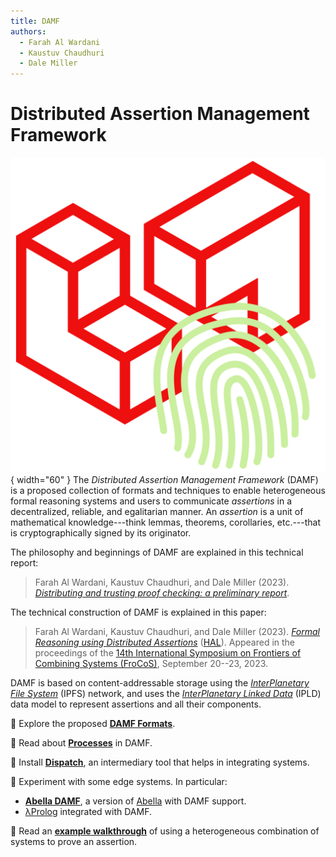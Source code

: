 ```yaml
---
title: DAMF
authors:
  - Farah Al Wardani
  - Kaustuv Chaudhuri
  - Dale Miller
---
```

# Distributed Assertion Management Framework

![DAMF Logo](/assets/logo/damf.png){ width="60" }
The _Distributed Assertion Management Framework_ (DAMF) is a proposed collection
of formats and techniques to enable heterogeneous formal reasoning systems and
users to communicate _assertions_ in a decentralized, reliable, and egalitarian
manner. An _assertion_ is a unit of mathematical knowledge---think lemmas,
theorems, corollaries, etc.---that is cryptographically signed by its
originator.

The philosophy and beginnings of DAMF are explained in this technical report:

> Farah Al Wardani, Kaustuv Chaudhuri, and Dale Miller (2023). _[Distributing
> and trusting proof checking: a preliminary report][alwardani22hal]_.

[alwardani22hal]: https://hal.inria.fr/hal-03909741

The technical construction of DAMF is explained in this paper:

> Farah Al Wardani, Kaustuv Chaudhuri, and Dale Miller (2023). _[Formal
> Reasoning using Distributed Assertions][frocos23damf]_ ([HAL][hal-frocos]).
> Appeared in the proceedings of the [14th International Symposium on Frontiers of Combining
> Systems (FroCoS)][frocos23], September 20--23, 2023.

[draft23damf]: /assets/papers/draft23damf2.pdf
[frocos23damf]: https://link.springer.com/chapter/10.1007/978-3-031-43369-6_10
[frocos23]: https://frocos2023.github.io/
[hal-frocos]: https://inria.hal.science/hal-04167922

DAMF is based on content-addressable storage using the _[InterPlanetary File
System][ipfs]_ (IPFS) network, and uses the _[InterPlanetary Linked Data][ipld]_
(IPLD) data model to represent assertions and all their components.

[ipfs]: https://ipfs.tech
[ipld]: https://ipld.io

:mag_right:  Explore the proposed **[DAMF Formats](./damf-formats.md)**.

:aerial_tramway: Read about **[Processes](./damf-processes.md)** in DAMF.

:rocket: Install **[Dispatch](./dispatch.md)**, an intermediary tool that helps in integrating systems.

:wrench: Experiment with some edge systems. In particular:

- **[Abella DAMF](./abella.md)**, a version of [Abella](https://abella-prover.org) with DAMF support.
- [λProlog](./lprolog.md) integrated with DAMF.

:walking: Read an **[example walkthrough](./example-walkthrough.md)** of using a heterogeneous
  combination of systems to prove an assertion.
